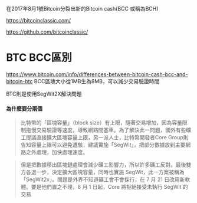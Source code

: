 在2017年8月1號Bitcoin分裂出新的Bitcoin cash(BCC 或稱為BCH)

https://bitcoinclassic.com/

https://github.com/bitcoinclassic/

# BTC BCC區別

https://www.bitcoin.com/info/differences-between-bitcoin-cash-bcc-and-bitcoin-btc
BCC區塊大小從1MB生為8MB，可以減少交易驗證時間

BTC則是使用SegWit2X解決問題


#### 為什麼要分兩個
> 比特幣的「區塊容量」（block size）有上限，隨著交易增加，因為容量限制拖慢交易驗證等速度，導致網路間塞車。為了解決此一問題，國外有些礦工提議直接擴大區塊容量上限，另一派人士，比特幣開發者Core Group則告知容量上限可以避免遭駭，建議實施「SegWit」，把部分數據放到主要網路之外處理，加快處理速度。

> 但是把數據移出區塊鏈處理會減少礦工影響力，所以許多礦工反對。最後雙方各退一步，決定擴大區塊容量，同時也實施 SegWit，此一方案被稱為「SegWit2x」。問題是外界不知道礦工會不會採行，在 7 月 21 日改用新軟體。要是他們置之不理，8 月 1 日起，Core 將拒絕接受未執行 SegWit 的交易